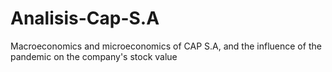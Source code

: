 # Analisis-Cap-S.A
Macroeconomics and microeconomics of CAP S.A, and the influence of the pandemic on the company's stock value

